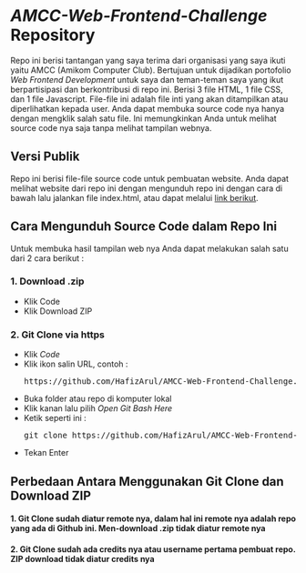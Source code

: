 # *AMCC-Web-Frontend-Challenge* Repository

Repo ini berisi tantangan yang saya terima dari organisasi yang saya ikuti yaitu AMCC (Amikom Computer Club). Bertujuan untuk dijadikan portofolio *Web Frontend Development* untuk saya dan teman-teman saya yang ikut berpartisipasi dan berkontribusi di repo ini. Berisi 3 file HTML, 1 file CSS, dan 1 file Javascript. File-file ini adalah file inti yang akan ditampilkan atau diperlihatkan kepada user. Anda dapat membuka source code nya hanya dengan mengklik salah satu file. Ini memungkinkan Anda untuk melihat source code nya saja tanpa melihat tampilan webnya.

## Versi Publik

Repo ini berisi file-file source code untuk pembuatan website. Anda dapat melihat website dari repo ini dengan mengunduh repo ini dengan cara di bawah lalu jalankan file index.html, atau dapat melalui <a href="https://hafizarul.github.io/AMCC-Web-Frontend-Challenge/" target="_blank">link berikut</a>.

## Cara Mengunduh Source Code dalam Repo Ini
Untuk membuka hasil tampilan web nya Anda dapat melakukan salah satu dari 2 cara berikut :
### 1. Download .zip
<ul>
  	<li>Klik Code</li>
    <li>Klik Download ZIP</li>
</ul>

### 2. Git Clone via https
<ul>
	<li>Klik <i>Code</i></li>
	<li>Klik ikon salin URL, contoh :</li>
	<pre>https://github.com/HafizArul/AMCC-Web-Frontend-Challenge.git</pre>
	<li>Buka folder atau repo di komputer lokal</li>
	<li>Klik kanan lalu pilih <i>Open Git Bash Here</i></li>
	<li>Ketik seperti ini :</li>
	<pre>git clone https://github.com/HafizArul/AMCC-Web-Frontend-Challenge.git</pre>
	<li>Tekan Enter</li>
</ul>

## Perbedaan Antara Menggunakan Git Clone dan Download ZIP
#### 1. Git Clone sudah diatur remote nya, dalam hal ini remote nya adalah repo yang ada di Github ini. Men-download .zip tidak diatur remote nya
#### 2. Git Clone sudah ada credits nya atau username pertama pembuat repo. ZIP download tidak diatur credits nya

